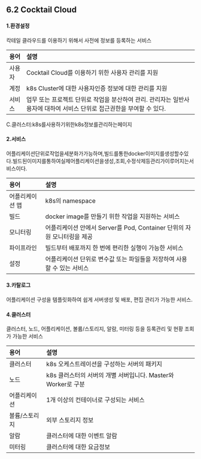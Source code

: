 ## 6.2 Cocktail Cloud

#### 1.환경설정

칵테일 클라우드를 이용하기 위해서 사전에 정보를 등록하는 서비스

| **용어** | **설명** |
| :--- | :--- |
| 사용자 | Cocktail Cloud를 이용하기 위한 사용자 관리를 지원 |
| 계정 | k8s Cluster에 대한 사용자인증 정보에 대한 관리를 지원 |
| 서비스 | 업무 또는 프로젝트 단위로 작업을 분산하여 관리. 관리자는 일반사용자에 대하여 서비스 단위로 접근권한을 부여할 수 있다. |

C.클러스터:k8s를사용하기위한k8s정보를관리하는페이지

#### 2.서비스

어플리케이션단위로작업을세분화가가능하며,빌드를통한docker이미지를생성할수있다.빌드된이미지를통하여실제어플리케이션을생성,조회,수정삭제등관리가이루어지는서비스이다.

| **용어** | **설명** |
| :--- | :--- |
| 어플리케이션 맵 | k8s의 namespace |
| 빌드 | docker image를 만들기 위한 작업을 지원하는 서비스 |
| 모니터링 | 어플리케이션 안에서 Server를 Pod, Container 단위의 자원 모니터링을 제공 |
| 파이프라인 | 빌드부터 배포까지 한 번에 편리한 실행이 가능한 서비스 |
| 설정 | 어플리케이션 단위로 변수값 또는 파일들을 저장하여 사용할 수 있는 서비스 |

#### 3.카탈로그

어플리케이션 구성을 템플릿화하여 쉽게 서버생성 및 배포, 편집 관리가 가능한 서비스.

#### 4.클러스터

클러스터, 노드, 어플리케이션, 볼륨/스토리지, 알람, 미터링 등을 등록관리 및 현황 조회가 가능한 서비스

| **용어** | **설명** |
| :--- | :--- |
| 클러스터 | k8s 오케스트레이션을 구성하는 서버의 패키지 |
| 노드 | k8s 클러스터의 서버의 개별 서버입니다. Master와 Worker로 구분 |
| 어플리케이션 | 1개 이상의 컨테이너로 구성되는 서비스 |
| 볼륨/스토리지 | 외부 스토리지 정보 |
| 알람 | 클러스터에 대한 이벤트 알람 |
| 미터링 | 클러스터에 대한 요금정보 |



